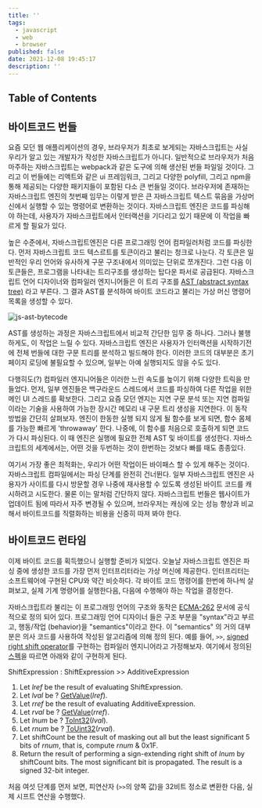 ```yaml
---
title: ''
tags:
  - javascript
  - web
  - browser
published: false
date: 2021-12-08 19:45:17
description: ''
---
```


## Table of Contents

## 바이트코드 번들

요즘 모던 웹 애플리케이션의 경우, 브라우저가 최초로 보게되는 자바스크립트는 사실 우리가 알고 있는 개발자가 작성한 자바스크립트가 아니다. 일반적으로 브라우저가 처음 마주하는 자바스크립트는 webpack과 같은 도구에 의해 생산된 번들 파일일 것이다. 그리고 이 번들에는 리액트와 같은 ui 프레임워크, 그리고 다양한 polyfill, 그리고 npm을 통해 제공되는 다양한 패키지들이 포함된 다소 큰 번들일 것이다. 브라우저에 존재하는 자바스크립트 엔진의 첫번째 임무는 이렇게 받은 큰 자바스크립트 텍스트 묶음을 가상머신에서 실행할 수 있는 명령어로 변환하는 것이다. 자바스크립트 엔진은 코드를 파싱해야 하는데, 사용자가 자바스크립트에서 인터랙션을 기다리고 있기 때문에 이 작업을 빠르게 할 필요가 있다.

높은 수준에서, 자바스크립트엔진은 다른 프로그래밍 언어 컴파일러처럼 코드를 파싱한다. 먼저 자바스크립트 코드 텍스르트를 토큰이라고 불리는 청크로 나눈다. 각 토큰은 일반적인 우리 언어와 유사하게 구문 구조내에서 의미있는 단위로 쪼개진다. 그런 다음 이 토큰들은, 프로그램을 나타내는 트리구조를 생성하는 탑다운 파서로 공급된다. 자바스크립트 언어 디자이너와 컴파일러 엔지니어들은 이 트리 구조를 [AST (abstract syntax tree)](https://gyujincho.github.io/2018-06-19/AST-for-JS-devlopers) 라고 부른다. 그 결과 AST를 분석하여 바이트 코드라고 불리는 가상 머신 명령어 목록을 생성할 수 있다.

![js-ast-bytecode](https://i0.wp.com/alistapart.com/wp-content/uploads/2018/11/fig1.png?w=960&ssl=1)

AST를 생성하는 과정은 자바스크립트에서 비교적 간단한 임무 중 하나다. 그러나 불행하게도, 이 작업은 느릴 수 있다. 자바스크립트 엔진은 사용자가 인터랙션을 시작하기전에 전체 번들에 대한 구문 트리를 분석하고 빌드해야 한다. 이러한 코드의 대부분은 초기 페이지 로딩에 불필요할 수 있으며, 일부는 아예 실행되지도 않을 수도 있다.

다행히도(?) 컴파일러 엔지니어들은 이러한 느린 속도를 높이기 위해 다양한 트릭을 만들었다. 먼저, 일부 엔진들은 백구라운드 스레드에서 코드를 파싱하여 다른 작업을 위한 메인 UI 스레드를 확보한다. 그리고 요즘 모던 엔지는 지연 구문 분석 또는 지연 컴파일이라는 기술을 사용하여 가능한 장시간 메모리 내 구문 트리 생성을 지연한다. 이 동작 방법을 간단히 살펴보자. 엔진이 한동한 실행 되지 않게 될 함수를 보게 되면, 함수 몸체를 가능한 빠르게 'throwaway' 한다. 나중에, 이 함수를 처음으로 호출하게 되면 코드가 다시 파싱된다. 이 때 엔진은 실행에 필요한 전체 AST 및 바이트를 생성한다. 자바스크립트의 세계에서는, 어떤 것을 두번하는 것이 한번하는 것보다 빠를 때도 종종있다.

여기서 가장 좋은 최적화는, 우리가 어떤 작업이든 바이패스 할 수 있게 해주는 것이다. 자바스크립트 컴파일에서는 파싱 단계를 완전히 건너뛴다. 일부 자바스크립트 엔진은 사용자가 사이트를 다시 방문할 경우 나중에 재사용할 수 있도록 생성된 바이트 코드를 캐시하려고 시도한다. 물론 이는 말처럼 간단하지 않다. 자바스크립트 번들은 웹사이트가 업데이트 됨에 따라서 자주 변경될 수 있으며, 브라우저는 캐싱에 오는 성능 향상과 비교해서 바이트코드를 직렬화하는 비용을 신중히 따져 봐야 한다.

## 바이트코드 런타임

이제 바이트 코드를 획득했으니 실행할 준비가 되었다. 오늘날 자바스크립트 엔진은 파싱 중에 생성한 코드를 가장 먼저 인터프리터라는 가상 머신에 제공한다. 인터프리터는 소프트웨어에 구현된 CPU와 약간 비슷하다. 각 바이트 코드 명령어를 한번에 하나씩 살펴보고, 실제 기계 명령어를 실행한다음, 다음에 수행해야 하는 작업을 결정한다.

자바스크립트라 불리는 이 프로그래밍 언어의 구조와 동작은 [ECMA-262](https://tc39.github.io/ecma262) 문서에 공식적으로 정의 되어 있다. 프로그래밍 언어 디자이너 들은 구조 부분을 "syntax"라고 부르고, 행동/작업 (behavior)을 "semantics"이라고 한다. 이 "semantics" 의 거의 대부분은 의사 코드를 사용하여 작성된 알고리즘에 의해 정의 된다. 예를 들어, `>>`, [signed right shift operator](<https://developer.mozilla.org/en-US/docs/Web/JavaScript/Reference/Operators/Bitwise_Operators#%3E%3E_(Sign-propagating_right_shift)>)를 구현하는 컴파일러 엔지니어라고 가정해보자. 여기에서 정의된 [스펙](https://tc39.github.io/ecma262/#sec-signed-right-shift-operator-runtime-semantics-evaluation)을 따르면 아래와 같이 구현하게 된다.

ShiftExpression : ShiftExpression >> AdditiveExpression

1. Let _lref_ be the result of evaluating ShiftExpression.
2. Let _lval_ be ? [GetValue](https://tc39.github.io/ecma262/#sec-getvalue)(_lref_).
3. Let _rref_ be the result of evaluating AdditiveExpression.
4. Let _rval_ be ? [GetValue](https://tc39.github.io/ecma262/#sec-getvalue)(_rref_).
5. Let _lnum_ be ? [ToInt32](https://tc39.github.io/ecma262/#sec-toint32)(_lval_).
6. Let _rnum_ be ? [ToUint32](https://tc39.github.io/ecma262/#sec-touint32)(_rval_).
7. Let shiftCount be the result of masking out all but the least significant 5 bits of _rnum_, that is, compute _rnum_ & 0x1F.
8. Return the result of performing a sign-extending right shift of _lnum_ by shiftCount bits. The most significant bit is propagated. The result is a signed 32-bit integer.

처음 여섯 단계를 먼저 보면, 피연산자 (`>>`의 양쪽 값)을 32비트 정소로 변환한 다음, 실제 시프트 연산을 수행했다.
